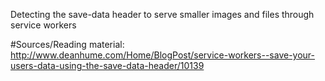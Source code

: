 Detecting the save-data header to serve smaller images and files through service workers

#Sources/Reading material:
http://www.deanhume.com/Home/BlogPost/service-workers--save-your-users-data-using-the-save-data-header/10139